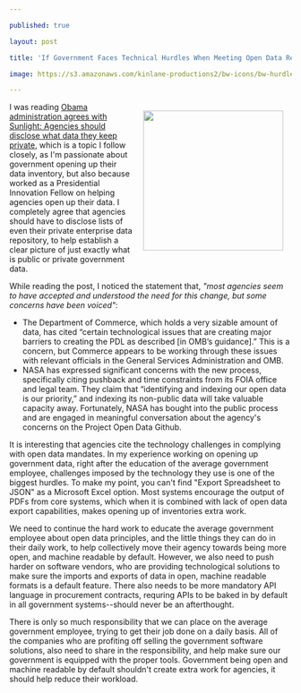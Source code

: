---
published: true
layout: post
title: 'If Government Faces Technical Hurdles When Meeting Open Data Requirements, We Need to Lean On Vendors For Solutions'
image: https://s3.amazonaws.com/kinlane-productions2/bw-icons/bw-hurdles.png
---

<p><img style="padding: 15px;" src="https://s3.amazonaws.com/kinlane-productions2/bw-icons/bw-hurdles.png" alt="" width="250" align="right" />
<p>I was reading&nbsp;<a href="http://sunlightfoundation.com/blog/2015/04/15/obama-administration-agrees-with-sunlight-agencies-should-disclose-what-data-they-keep-private/">Obama administration agrees with Sunlight: Agencies should disclose what data they keep private</a>, which is a topic I follow closely, as I'm passionate about government opening up their data inventory, but also because worked as a Presidential Innovation Fellow on helping agencies open up their data. I completely agree that agencies should have to disclose lists of even their private enterprise data repository, to help establish a clear picture of just exactly what is public or private government data.
<p>While reading the post, I noticed the statement that, <em>"most agencies seem to have accepted and understood the need for this change, but some concerns have been voiced"</em>:
<ul>
<li>The Department of Commerce, which holds a very sizable amount of data, has cited &ldquo;certain technological issues that are creating major barriers to creating the PDL as described [in OMB&rsquo;s guidance].&rdquo; This is a concern, but Commerce appears to be working through these issues with relevant officials in the General Services Administration and OMB.</li>
<li>NASA has expressed significant concerns with the new process, specifically citing pushback and time constraints from its FOIA office and legal team. They claim that &ldquo;identifying and indexing our open data is our priority,&rdquo; and indexing its non-public data will take valuable capacity away. Fortunately, NASA has bought into the public process and are engaged in meaningful conversation about the agency's concerns on the Project Open Data Github.</li>
</ul>
<p>It is interesting that agencies cite the technology challenges in complying with open data mandates. In my experience working on opening up government data, right after the education of the average government employee, challenges imposed by the technology they use is one of the biggest hurdles. To make my point, you can't find "Export Spreadsheet to JSON" as a Microsoft Excel option. Most systems encourage the output of PDFs from core systems, which when it is combined with lack of open data export capabilities, makes opening up of inventories extra work.
<p>We need to continue the hard work to educate the average government employee about open data principles, and the little things they can do in their daily work, to help collectively move their agency towards being more open, and machine readable by default. However, we also need to push harder on software vendors, who are providing technological solutions to make sure the imports and exports of data in open, machine readable formats is a default feature. There also needs to be more mandatory API language in procurement contracts, requring APIs to be baked in by default in all government systems--should never be an afterthought.
<p>There is only so much responsibility that we can place on the average government employee, trying to get their job done on a daily basis. All of the companies who are profiting off selling the government software solutions, also need to share in the responsibility, and help make sure our government is equipped with the proper tools. Government being open and machine readable by default shouldn't create extra work for agencies, it should help reduce their workload.

